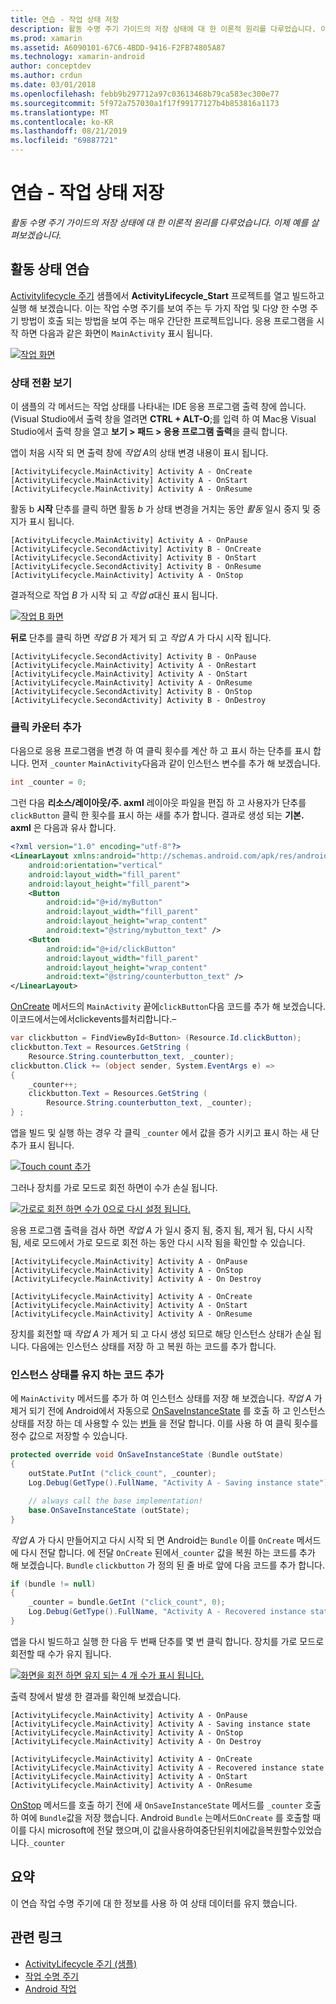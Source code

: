 ```yaml
---
title: 연습 - 작업 상태 저장
description: 활동 수명 주기 가이드의 저장 상태에 대 한 이론적 원리를 다루었습니다. 이제 예를 살펴보겠습니다.
ms.prod: xamarin
ms.assetid: A6090101-67C6-4BDD-9416-F2FB74805A87
ms.technology: xamarin-android
author: conceptdev
ms.author: crdun
ms.date: 03/01/2018
ms.openlocfilehash: febb9b297712a97c03613468b79ca583ec300e77
ms.sourcegitcommit: 5f972a757030a1f17f99177127b4b853816a1173
ms.translationtype: MT
ms.contentlocale: ko-KR
ms.lasthandoff: 08/21/2019
ms.locfileid: "69887721"
---
```

# <a name="walkthrough---saving-the-activity-state"></a>연습 - 작업 상태 저장

_활동 수명 주기 가이드의 저장 상태에 대 한 이론적 원리를 다루었습니다. 이제 예를 살펴보겠습니다._

## <a name="activity-state-walkthrough"></a>활동 상태 연습

[Activitylifecycle 주기](https://docs.microsoft.com/samples/xamarin/monodroid-samples/activitylifecycle) 샘플에서 **ActivityLifecycle_Start** 프로젝트를 열고 빌드하고 실행 해 보겠습니다. 이는 작업 수명 주기를 보여 주는 두 가지 작업 및 다양 한 수명 주기 방법이 호출 되는 방법을 보여 주는 매우 간단한 프로젝트입니다. 응용 프로그램을 시작 하면 다음과 같은 화면이 `MainActivity` 표시 됩니다.

[![작업 화면](saving-state-images/01-activity-a-sml.png)](saving-state-images/01-activity-a.png#lightbox)

### <a name="viewing-state-transitions"></a>상태 전환 보기

이 샘플의 각 메서드는 작업 상태를 나타내는 IDE 응용 프로그램 출력 창에 씁니다. (Visual Studio에서 출력 창을 열려면 **CTRL + ALT-O**;를 입력 하 여 Mac용 Visual Studio에서 출력 창을 열고 **보기 > 패드 > 응용 프로그램 출력**을 클릭 합니다.

앱이 처음 시작 되 면 출력 창에 *작업 A*의 상태 변경 내용이 표시 됩니다. 

```shell
[ActivityLifecycle.MainActivity] Activity A - OnCreate
[ActivityLifecycle.MainActivity] Activity A - OnStart
[ActivityLifecycle.MainActivity] Activity A - OnResume
```

활동 b **시작** 단추를 클릭 하면 활동 *b* 가 상태 변경을 거치는 동안 *활동* 일시 중지 및 중지가 표시 됩니다. 

```shell
[ActivityLifecycle.MainActivity] Activity A - OnPause
[ActivityLifecycle.SecondActivity] Activity B - OnCreate
[ActivityLifecycle.SecondActivity] Activity B - OnStart
[ActivityLifecycle.SecondActivity] Activity B - OnResume
[ActivityLifecycle.MainActivity] Activity A - OnStop
```

결과적으로 작업 *B* 가 시작 되 고 *작업 a*대신 표시 됩니다. 

[![작업 B 화면](saving-state-images/02-activity-b-sml.png)](saving-state-images/02-activity-b.png#lightbox)

**뒤로** 단추를 클릭 하면 *작업 B* 가 제거 되 고 *작업 A* 가 다시 시작 됩니다. 

```shell
[ActivityLifecycle.SecondActivity] Activity B - OnPause
[ActivityLifecycle.MainActivity] Activity A - OnRestart
[ActivityLifecycle.MainActivity] Activity A - OnStart
[ActivityLifecycle.MainActivity] Activity A - OnResume
[ActivityLifecycle.SecondActivity] Activity B - OnStop
[ActivityLifecycle.SecondActivity] Activity B - OnDestroy
```

### <a name="adding-a-click-counter"></a>클릭 카운터 추가

다음으로 응용 프로그램을 변경 하 여 클릭 횟수를 계산 하 고 표시 하는 단추를 표시 합니다. 먼저 `_counter` `MainActivity`다음과 같이 인스턴스 변수를 추가 해 보겠습니다.

```csharp
int _counter = 0;
```

그런 다음 **리소스/레이아웃/주. axml** 레이아웃 파일을 편집 하 고 사용자가 단추를 `clickButton` 클릭 한 횟수를 표시 하는 새를 추가 합니다. 결과로 생성 되는 **기본. axml** 은 다음과 유사 합니다. 

```xml
<?xml version="1.0" encoding="utf-8"?>
<LinearLayout xmlns:android="http://schemas.android.com/apk/res/android"
    android:orientation="vertical"
    android:layout_width="fill_parent"
    android:layout_height="fill_parent">
    <Button
        android:id="@+id/myButton"
        android:layout_width="fill_parent"
        android:layout_height="wrap_content"
        android:text="@string/mybutton_text" />
    <Button
        android:id="@+id/clickButton"
        android:layout_width="fill_parent"
        android:layout_height="wrap_content"
        android:text="@string/counterbutton_text" />
</LinearLayout>
```

[OnCreate](xref:Android.App.Activity.OnCreate*) 메서드의 `MainActivity` 끝에`clickButton`다음 코드를 추가 해 보겠습니다. 이코드에서는에서clickevents를처리합니다.&ndash;

```csharp
var clickbutton = FindViewById<Button> (Resource.Id.clickButton);
clickbutton.Text = Resources.GetString (
    Resource.String.counterbutton_text, _counter);
clickbutton.Click += (object sender, System.EventArgs e) =>
{
    _counter++;
    clickbutton.Text = Resources.GetString (
        Resource.String.counterbutton_text, _counter);
} ;
```

앱을 빌드 및 실행 하는 경우 각 클릭 `_counter` 에서 값을 증가 시키고 표시 하는 새 단추가 표시 됩니다.

[![Touch count 추가](saving-state-images/03-touched-sml.png)](saving-state-images/03-touched.png#lightbox)

그러나 장치를 가로 모드로 회전 하면이 수가 손실 됩니다.

[![가로로 회전 하면 수가 0으로 다시 설정 됩니다.](saving-state-images/05-rotate-nosave-sml.png)](saving-state-images/05-rotate-nosave.png#lightbox)

응용 프로그램 출력을 검사 하면 *작업 A* 가 일시 중지 됨, 중지 됨, 제거 됨, 다시 시작 됨, 세로 모드에서 가로 모드로 회전 하는 동안 다시 시작 됨을 확인할 수 있습니다. 

```shell
[ActivityLifecycle.MainActivity] Activity A - OnPause
[ActivityLifecycle.MainActivity] Activity A - OnStop
[ActivityLifecycle.MainActivity] Activity A - On Destroy

[ActivityLifecycle.MainActivity] Activity A - OnCreate
[ActivityLifecycle.MainActivity] Activity A - OnStart
[ActivityLifecycle.MainActivity] Activity A - OnResume
```

장치를 회전할 때 *작업 A* 가 제거 되 고 다시 생성 되므로 해당 인스턴스 상태가 손실 됩니다. 다음에는 인스턴스 상태를 저장 하 고 복원 하는 코드를 추가 합니다.

### <a name="adding-code-to-preserve-instance-state"></a>인스턴스 상태를 유지 하는 코드 추가

에 `MainActivity` 메서드를 추가 하 여 인스턴스 상태를 저장 해 보겠습니다. *작업 A* 가 제거 되기 전에 Android에서 자동으로 [OnSaveInstanceState](xref:Android.App.Activity.OnSaveInstanceState*) 를 호출 하 고 인스턴스 상태를 저장 하는 데 사용할 수 있는 [번들](xref:Android.OS.Bundle) 을 전달 합니다. 이를 사용 하 여 클릭 횟수를 정수 값으로 저장할 수 있습니다.

```csharp
protected override void OnSaveInstanceState (Bundle outState)
{
    outState.PutInt ("click_count", _counter);
    Log.Debug(GetType().FullName, "Activity A - Saving instance state");

    // always call the base implementation!
    base.OnSaveInstanceState (outState);    
}
```

*작업 A* 가 다시 만들어지고 다시 시작 되 면 Android는 `Bundle` 이를 `OnCreate` 메서드에 다시 전달 합니다. 에 전달 `OnCreate` 된에서`_counter` 값을 복원 하는 코드를 추가 해 보겠습니다. `Bundle` `clickbutton` 가 정의 된 줄 바로 앞에 다음 코드를 추가 합니다. 

```csharp
if (bundle != null)
{
    _counter = bundle.GetInt ("click_count", 0);
    Log.Debug(GetType().FullName, "Activity A - Recovered instance state");
}
```

앱을 다시 빌드하고 실행 한 다음 두 번째 단추를 몇 번 클릭 합니다. 장치를 가로 모드로 회전할 때 수가 유지 됩니다.

[![화면을 회전 하면 유지 되는 4 개 수가 표시 됩니다.](saving-state-images/06-rotate-save-sml.png)](saving-state-images/06-rotate-save.png#lightbox)

출력 창에서 발생 한 결과를 확인해 보겠습니다.

```shell
[ActivityLifecycle.MainActivity] Activity A - OnPause
[ActivityLifecycle.MainActivity] Activity A - Saving instance state
[ActivityLifecycle.MainActivity] Activity A - OnStop
[ActivityLifecycle.MainActivity] Activity A - On Destroy

[ActivityLifecycle.MainActivity] Activity A - OnCreate
[ActivityLifecycle.MainActivity] Activity A - Recovered instance state
[ActivityLifecycle.MainActivity] Activity A - OnStart
[ActivityLifecycle.MainActivity] Activity A - OnResume
```

[OnStop](xref:Android.App.Activity.OnStop) 메서드를 호출 하기 전에 새 `OnSaveInstanceState` 메서드를 `_counter` 호출 하 여에 `Bundle`값을 저장 했습니다. Android `Bundle` 는메서드`OnCreate` 를 호출할 때이를 다시 microsoft에 전달 했으며,이 값을사용하여중단된위치에값을복원할수있었습니다.`_counter`

## <a name="summary"></a>요약

이 연습 작업 수명 주기에 대 한 정보를 사용 하 여 상태 데이터를 유지 했습니다.

## <a name="related-links"></a>관련 링크

- [ActivityLifecycle 주기 (샘플)](https://docs.microsoft.com/samples/xamarin/monodroid-samples/activitylifecycle)
- [작업 수명 주기](~/android/app-fundamentals/activity-lifecycle/index.md)
- [Android 작업](xref:Android.App.Activity)
